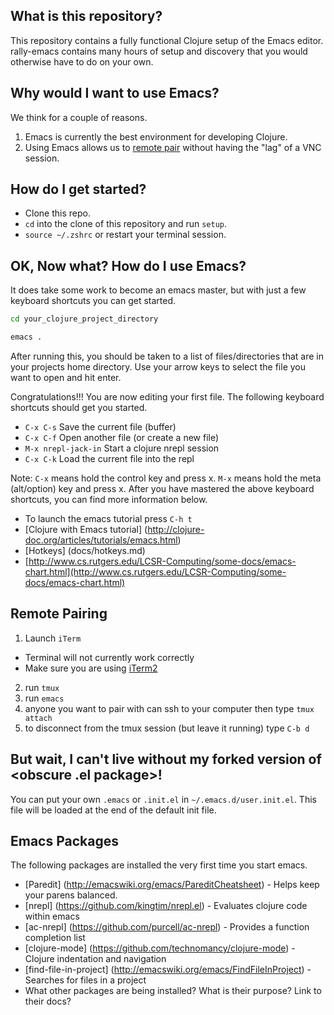 ## What is this repository?
This repository contains a fully functional Clojure setup of the Emacs editor. rally-emacs contains many hours of setup and discovery
that you would otherwise have to do on your own.

## Why would I want to use Emacs?
We think for a couple of reasons.

1. Emacs is currently the best environment for developing Clojure.
2. Using Emacs allows us to [remote pair](README.md#remote-pairing) without having the "lag" of a VNC session.

## How do I get started?
* Clone this repo.
* `cd` into the clone of this repository and run `setup`.
* `source ~/.zshrc` or restart your terminal session.

## OK, Now what? How do I use Emacs?
It does take some work to become an emacs master, but with just a few keyboard shortcuts you can get started.

```bash
cd your_clojure_project_directory

emacs . 
```
After running this, you should be taken to a list of files/directories that are in your projects home directory.
Use your arrow keys to select the file you want to open and hit enter.

Congratulations!!! You are now editing your first file. The following keyboard shortcuts should get you started.

* `C-x C-s`              Save the current file (buffer)
* `C-x C-f`              Open another file (or create a new file)
* `M-x nrepl-jack-in`    Start a clojure nrepl session
* `C-x C-k`              Load the current file into the repl

Note: `C-x` means hold the control key and press x. `M-x` means hold the meta (alt/option) key and press x. After you have mastered 
the above keyboard shortcuts, you can find more information below.

* To launch the emacs tutorial press `C-h t`
* [Clojure with Emacs tutorial] (http://clojure-doc.org/articles/tutorials/emacs.html)
* [Hotkeys] (docs/hotkeys.md)
* [http://www.cs.rutgers.edu/LCSR-Computing/some-docs/emacs-chart.html](http://www.cs.rutgers.edu/LCSR-Computing/some-docs/emacs-chart.html)

## Remote Pairing
1. Launch `iTerm` 
  * Terminal will not currently work correctly
  * Make sure you are using [iTerm2](http://www.iterm2.com/#/section/home)
2. run `tmux`
3. run `emacs`
4. anyone you want to pair with can ssh to your computer then type `tmux attach`
5. to disconnect from the tmux session (but leave it running) type `C-b d`

## But wait, I can't live without my forked version of <obscure .el package>!

You can put your own `.emacs` or `.init.el` in `~/.emacs.d/user.init.el`. This file will be loaded at the end of the default init file.

## Emacs Packages
The following packages are installed the very first time you start emacs.

* [Paredit] (http://emacswiki.org/emacs/PareditCheatsheet) - Helps keep your parens balanced.
* [nrepl] (https://github.com/kingtim/nrepl.el) - Evaluates clojure code within emacs
* [ac-nrepl] (https://github.com/purcell/ac-nrepl) - Provides a function completion list
* [clojure-mode] (https://github.com/technomancy/clojure-mode) - Clojure indentation and navigation
* [find-file-in-project] (http://emacswiki.org/emacs/FindFileInProject) - Searches for files in a project
* What other packages are being installed? What is their purpose? Link to their docs?
